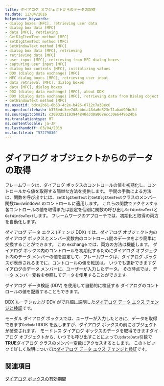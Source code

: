 ```yaml
---
title: ダイアログ オブジェクトからのデータの取得
ms.date: 11/04/2016
helpviewer_keywords:
- dialog boxes [MFC], retrieving user data
- dialog box data [MFC]
- data [MFC], retrieving
- GetDlgItemText method [MFC]
- SetDlgItemText method [MFC]
- SetWindowText method [MFC]
- dialog box data [MFC], retrieving
- retrieving data [MFC]
- user input [MFC], retrieving from MFC dialog boxes
- capturing user input [MFC]
- dialog box controls [MFC], initializing values
- DDX (dialog data exchange) [MFC]
- MFC dialog boxes [MFC], retrieving user input
- data retrieval [MFC], dialog boxes
- data [MFC], dialog boxes
- DDX (dialog data exchange) [MFC], about DDX
- DDX (dialog data exchange) [MFC], retrieving data from Dialog object
- GetWindowText method [MFC]
ms.assetid: bdca2b61-6b53-4c2e-b426-8712c7a38ec0
ms.openlocfilehash: b376edc3ee7d8abbca43da6d823e71abad99bc5d
ms.sourcegitcommit: c3093251193944840e3d0a068ecc30e6449624ba
ms.translationtype: MT
ms.contentlocale: ja-JP
ms.lasthandoff: 03/04/2019
ms.locfileid: "57279030"
---
```

# <a name="retrieving-data-from-the-dialog-object"></a>ダイアログ オブジェクトからのデータの取得

フレームワークは、ダイアログ ボックスのコントロールの値を初期化し、コントロールから値を取得する簡単な方法を提供します。 手間の手動による方法は、関数を呼び出すには、`SetDlgItemText`と`GetDlgItemText`クラスのメンバー関数`CWnd`windows のコントロールに適用します。 これらの関数でアクセスする各コントロールの値を取得または設定を個別に関数の呼び出し`SetWindowText`と`GetWindowText`します。 フレームワークのアプローチでは、初期化と取得の両方を自動化します。

ダイアログ データ エクス (チェンジ DDX) では、ダイアログ オブジェクト内のダイアログ ボックスとメンバー変数内のコントロール間のデータをより簡単に交換することができます。 この exchange では、両方の方法は機能します。 ダイアログ ボックス内のコントロールを初期化するためにダイアログ オブジェクト内のデータ メンバーの値を設定して、フレームワークは、ダイアログ ボックスが表示されるまでに、コントロールの値を転送は。 いつでも更新できますダイアログのデータ メンバーに、ユーザーが入力したデータ。 その時点では、データ メンバー変数を参照してデータを使用することができます。

ダイアログ データ検証 (DDV) を使用して自動的に検証する ダイアログのコントロールの値を配置することもできます。

DDX ルーチンおよび DDV がで詳細に説明した[ダイアログ データ エクス チェンジと検証](../mfc/dialog-data-exchange-and-validation.md)です。

モーダル ダイアログ ボックスでは、ユーザーが入力したときに、データを取得できます`DoModal`IDOK を返しますが、ダイアログ ボックスの前にオブジェクトが破棄されます。 モードレス ダイアログ ボックスのデータを取得できますダイアログ オブジェクトから、いつでも呼び出すことによって`UpdateData`引数で**TRUE**ダイアログ クラスのメンバー変数にアクセスするとします。 このトピックで詳しく説明については[ダイアログ データ エクス チェンジと検証](../mfc/dialog-data-exchange-and-validation.md)です。

## <a name="see-also"></a>関連項目

[ダイアログ ボックスの有効期間](../mfc/life-cycle-of-a-dialog-box.md)
